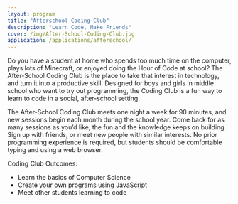 ```yaml
---
layout: program
title: "Afterschool Coding Club"
description: "Learn Code, Make Friends"
cover: /img/After-School-Coding-Club.jpg
application: /applications/afterschool/
---
```


Do you have a student at home who spends too much time on the computer, plays lots of Minecraft, or enjoyed doing the Hour of Code at school? The After-School Coding Club is the place to take that interest in technology, and turn it into a productive skill. Designed for boys and girls in middle school who want to try out programming, the Coding Club is a fun way to learn to code in a social, after-school setting. 

The After-School Coding Club meets one night a week for 90 minutes, and new sessions begin each month during the school year. Come back for as many sessions as you’d like, the fun and the knowledge keeps on building. Sign up with friends, or meet new people with similar interests. No prior programming experience is required, but students should be comfortable typing and using a web browser.

Coding Club Outcomes:

* Learn the basics of Computer Science
* Create your own programs using JavaScript
* Meet other students learning to code